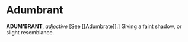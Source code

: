 # Adumbrant

**ADUM'BRANT**, _adjective_ \[See [[Adumbrate]].\] Giving a faint shadow, or slight resemblance.